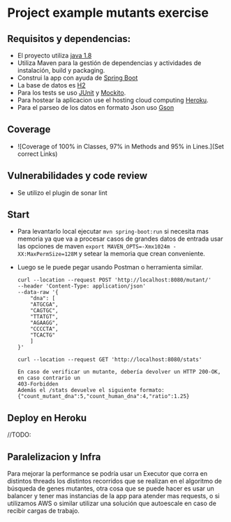 # Project example mutants exercise

## Requisitos y dependencias:

* El proyecto utiliza [java 1.8](https://www.oracle.com/java/technologies/javase/javase-jdk8-downloads.html)
* Utiliza Maven para la gestión de dependencias y actividades de instalación, build y packaging.
* Construi la app con ayuda de [Spring Boot](https://spring.io/)
* La base de datos es [H2](https://www.h2database.com/html/main.html)
* Para los tests se uso [JUnit](http://junit.org/junit5/) y [Mockito](http://site.mockito.org/).
* Para hostear la aplicacion use el hosting cloud computing [Heroku](https://www.heroku.com/).
* Para el parseo de los datos en formato Json uso [Gson](https://github.com/google/gson)

## Coverage
* ![Coverage of 100% in Classes, 97% in Methods and 95% in Lines.](Set correct Links)

## Vulnerabilidades y code review
* Se utilizo el plugin de sonar lint

## Start
* Para levantarlo local ejecutar
`mvn spring-boot:run`
  si necesita mas memoria ya que va a procesar casos de grandes datos de entrada usar las opciones de maven `export MAVEN_OPTS=-Xmx1024m -XX:MaxPermSize=128M` y setear la memoria que crean conveniente.
* Luego se le puede pegar usando Postman o herramienta similar.

      curl --location --request POST 'http://localhost:8080/mutant/'
      --header 'Content-Type: application/json'
      --data-raw '{
          "dna": [
          "ATGCGA",
          "CAGTGC",
          "TTATGT",
          "AGAAGG",
          "CCCCTA",
          "TCACTG"
          ]
      }'
        
      curl --location --request GET 'http://localhost:8080/stats'

      En caso de verificar un mutante, debería devolver un HTTP 200-OK, en caso contrario un
      403-Forbidden
      Además el /stats devuelve el siguiente formato:
      {"count_mutant_dna":5,"count_human_dna":4,"ratio":1.25}

## Deploy en Heroku
 //TODO:


## Paralelizacion y Infra
Para mejorar la performance se podría usar un Executor que corra en distintos threads los distintos recorridos que se
realizan en el algoritmo de búsqueda de genes mutantes, otra cosa que se puede hacer es usar un balancer y tener mas 
instancias de la app para atender mas requests, o si utilizamos AWS o similar utilizar una solución que autoescale en
caso de recibir cargas de trabajo.

 